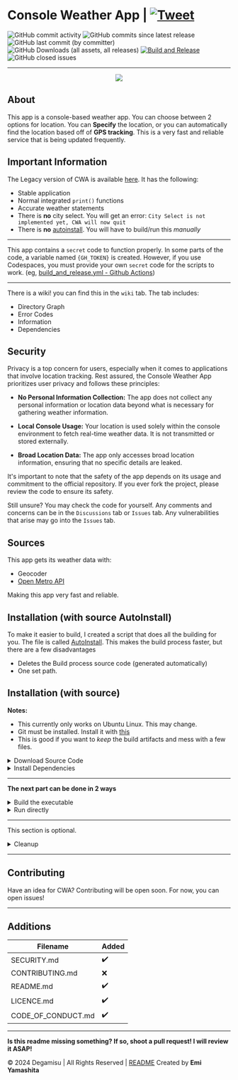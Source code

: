 # Console Weather App |  [![Tweet](https://img.shields.io/twitter/url/http/shields.io.svg?style=social)](https://twitter.com/intent/tweet?text=Get%20over%20170%20free%20design%20blocks%20based%20on%20Bootstrap%204&url=https://www.froala.com/design-blocks&via=froala&hashtags=bootstrap,design,templates,blocks,developers)
![GitHub commit activity](https://img.shields.io/github/commit-activity/t/Degamisu/Console-Weather-App) ![GitHub commits since latest release](https://img.shields.io/github/commits-since/Degamisu/Console-Weather-App/latest)
 ![GitHub last commit (by committer)](https://img.shields.io/github/last-commit/Degamisu/Console-Weather-App) ![GitHub Downloads (all assets, all releases)](https://img.shields.io/github/downloads/Degamisu/Console-Weather-App/total) [![Build and Release](https://github.com/Degamisu/Console-Weather-App/actions/workflows/build_and_release.yml/badge.svg?branch=master)](https://github.com/Degamisu/Console-Weather-App/actions/workflows/build_and_release.yml) ![GitHub closed issues](https://img.shields.io/github/issues-closed/Degamisu/console-weather-app)

---
<div>
<p align="center">
  <img src="https://github.com/Degamisu/Console-Weather-App/CWA-2-transparent.png"/>
</p>
</div>

## About

This app is a console-based weather app. You can choose between 2 options for location. You can **Specify** the location, or you can automatically find the location based off of **GPS tracking**. This is a very fast and reliable service that is being updated frequently.

## Important Information

The Legacy version of CWA is available [here](https://github.com/Degamisu/Console-Weather-App/tree/b6d01375763cd0d073334d68de05902801dd546b). It has the following:

- Stable application
- Normal integrated `print()` functions
- Accurate weather statements
- There is **no** city select. You will get an error: `City Select is not implemented yet, CWA will now quit`
- There is **no** [autoinstall](autoinstall.bash). You will have to build/run this _manually_

---

This app contains a `secret` code to function properly. In some parts of the code, a variable named `{GH_TOKEN}` is created. However, if you use Codespaces, you must provide your own `secret` code for the scripts to work. (eg, [build_and_release.yml - Github Actions](build_and_release.yml))

---

There is a wiki! you can find this in the `wiki` tab. The tab includes:

- Directory Graph
- Error Codes
- Information
- Dependencies

## Security

Privacy is a top concern for users, especially when it comes to applications that involve location tracking. Rest assured, the Console Weather App prioritizes user privacy and follows these principles:

- **No Personal Information Collection:** The app does not collect any personal information or location data beyond what is necessary for gathering weather information.

- **Local Console Usage:** Your location is used solely within the console environment to fetch real-time weather data. It is not transmitted or stored externally.

- **Broad Location Data:** The app only accesses broad location information, ensuring that no specific details are leaked.

It's important to note that the safety of the app depends on its usage and commitment to the official repository. If you ever fork the project, please review the code to ensure its safety.

Still unsure? You may check the code for yourself. Any comments and concerns can be in the `Discussions` tab or `Issues` tab. Any vulnerabilities that arise may go into the `Issues` tab. 


## Sources

This app gets its weather data with:

- Geocoder
- [Open Metro API](https://api.open-meteo.com/v1/forecastP|)

Making this app very fast and reliable.

## Installation (with source AutoInstall)

To make it easier to build, I created a script that does all the building for you. The file is called [AutoInstall](autoinstall.bash). This makes the build process faster, but there are a few disadvantages

- Deletes the Build process source code (generated automatically)
- One set path.

## Installation (with source)

**Notes:**
- This currently only works on Ubuntu Linux. This may change.
- Git must be installed. Install it with [this](InstallGit.bash)
- This is good if you want to _keep_ the build artifacts and mess with a few files.

<details>
<summary>Download Source Code</summary>

To install the source code, run this command in any terminal:

```bash
mkdir Console-Weather-App-Source && cd Console-Weather-App-Source && gh repo clone Degamisu/Console-Weather-App && cd Console-Weather-App
```
This should download the source
</details>
<details>
<summary>Install Dependencies</summary>
This is the install command to install necissary dependencies.

```bash
pip install -r requirements.txt
```

**THIS IS CRUCIAL** to the installation of CWA.
</details>

---
**The next part can be done in 2 ways**

<details>
<summary>Build the executable</summary>

__This requires `pyinstaller` to build, which is installed under the `Install Dependencies` dropdown__

---

To build, run this into your bash console
```bash
pyinstaller --onefile main.py
```

</details>
<details>
<summary>Run directly</summary>
This is the easiest way through, skipping the building part. However, it would be harder to transport.


---

**Python**
```bash
cd dist && python main.py
```

**Python3**
```bash
cd dist && python3 ./main.py
```

</details>

---

This section is optional.

<details>
<summary>Cleanup</summary>

To clean up build artifacts (under /build), run this script:

```bash
rm -r build
```
</details>

---

## Contributing

Have an idea for CWA? Contributing will be open soon. For now, you can open issues!

---

## Additions

| Filename | Added             |
| ------- | ------------------ |
| SECURITY.md | ✔️ |
| CONTRIBUTING.md  | :x:                |
| README.md | ✔️|
| LICENCE.md | ✔️ |
| CODE_OF_CONDUCT.md | ✔️ |

---

**Is this readme missing something? If so, shoot a pull request! I will review it ASAP!**

© 2024 Degamisu | All Rights Reserved | [README](README.md) Created by **Emi Yamashita**
